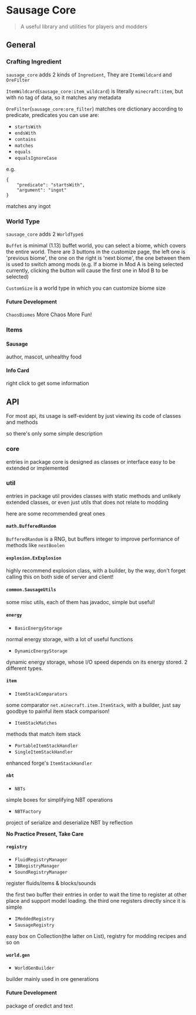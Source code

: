 # Sausage Core

> A useful library and utilities for players and modders

## General

### Crafting Ingredient

`sausage_core` adds 2 kinds of `Ingredient`, They are `ItemWildcard` and `OreFilter`

`ItemWildcard`(`sausage_core:item_wildcard`) is literally `minecraft:item`, but with no tag of data, so it matches any metadata

`OreFilter`(`sausage_core:ore_filter`) matches ore dictionary according to predicate, predicates you can use are:

- `startsWith`
- `endsWith`
- `contains`
- `matches`
- `equals`
- `equalsIgnoreCase`

e.g.

	{
		"predicate": "startsWith",
		"argument": "ingot"
	}

matches any ingot

### World Type

`sausage_core` adds 2 `WorldType`s

`Buffet` is minimal (1.13) buffet world, you can select a biome, which covers the entire world. There are 3 buttons in the customize page, the left one is 'previous biome', the one on the right is 'next biome', the one between them is used to switch among mods
(e.g. If a biome in Mod A is being selected currently, clicking the button will cause the first one in Mod B to be selected)

`CustomSize` is a world type in which you can customize biome size

#### Future Development

`ChaosBiomes` More Chaos More Fun!

### Items

#### Sausage

author, mascot, unhealthy food

#### Info Card

right click to get some information

## API

For most api, its usage is self-evident by just viewing its code of classes and methods

so there's only some simple description

### core

entries in package core is designed as classes or interface easy to be extended or implemented

### util

entries in package util provides classes with static methods and unlikely extended classes, or even just utils that does not relate to modding

here are some recommended great ones

#### `math.BufferedRandom`

`BufferedRandom` is a RNG, but buffers integer to improve performance of  methods like `nextBoolen `
#### `explosion.ExExplosion`

highly recommend explosion class, with a builder, by the way, don't forget calling this on both side of server and client!

#### `common.SausageUtils`

some misc utils, each of them has javadoc, simple but useful!

#### `energy`

- `BasicEnergyStorage`

normal energy storage, with a lot of useful functions

- `DynamicEnergyStorage`

dynamic energy storage, whose I/O speed depends on its energy stored. 2 different types.

#### `item`

- `ItemStackComparators`

some comparator `net.minecraft.item.ItemStack`, with a builder, just say goodbye to painful item stack comparison!

- `ItemStackMatches`

methods that match item stack

- `PortableItemStackHandler`
- `SingleItemStackHandler`

enhanced forge's `ItemStackHandler`

#### `nbt`

- `NBTs`

simple boxes for simplifying NBT operations

- `NBTFactory`

project of serialize and deserialize NBT by reflection

**No Practice Present, Take Care**

#### `registry`

- `FluidRegistryManager`
- `IBRegistryManager`
- `SoundRegistryManager`

register fluids/items & blocks/sounds

the first two buffer their entries in order to wait the time to register at other place and support model loading. the third one registers directly since it is simple

- `IModdedRegistry`
- `SausageRegistry`

easy box on Collection(the latter on List), registry for modding recipes and so on

#### `world.gen`

- `WorldGenBuilder`

builder mainly used in ore generations

#### Future Development

package of oredict and text